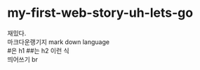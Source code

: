 # my-first-web-story-uh-lets-go
재밌다.<br>
마크다운랭기지 mark down language<br>
#은 h1 ##는 h2 이런 식<br>
띄어쓰기 br<br>
